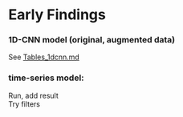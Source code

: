 # Early Findings    

### 1D-CNN model (original, augmented data)  
See <a href="https://github.com/JennEYoon/ECG-transform/blob/main/SciPy2025-poster/results/tables_1dcnn.md" >Tables_1dcnn.md</a>

### time-series model:  

Run, add result  
Try filters  
